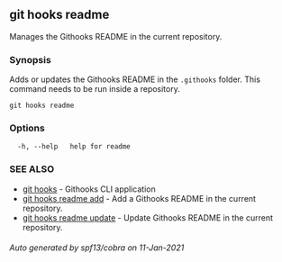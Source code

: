 ## git hooks readme

Manages the Githooks README in the current repository.

### Synopsis

Adds or updates the Githooks README in the `.githooks` folder.
This command needs to be run inside a repository.

```
git hooks readme
```

### Options

```
  -h, --help   help for readme
```

### SEE ALSO

* [git hooks](git_hooks.md)	 - Githooks CLI application
* [git hooks readme add](git_hooks_readme_add.md)	 - Add a Githooks README in the current repository.
* [git hooks readme update](git_hooks_readme_update.md)	 - Update Githooks README in the current repository.

###### Auto generated by spf13/cobra on 11-Jan-2021

